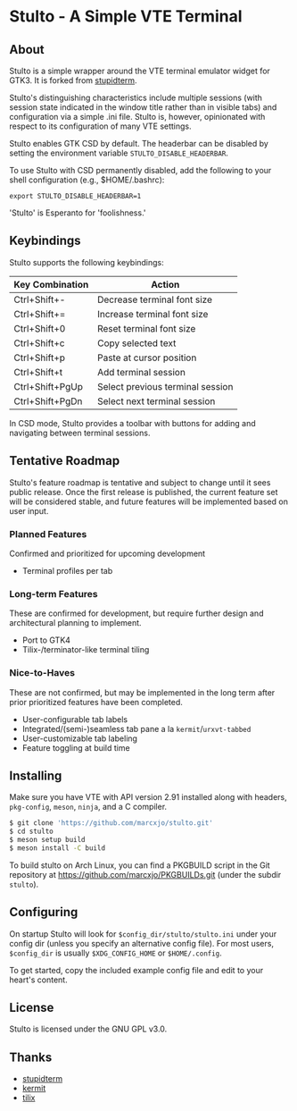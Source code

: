 Stulto - A Simple VTE Terminal
==============================

About
-----

Stulto is a simple wrapper around the VTE terminal emulator widget for GTK3. It
is forked from [stupidterm](https://github.com/esmil/stupidterm.git).

Stulto's distinguishing characteristics include multiple sessions (with session
state indicated in the window title rather than in visible tabs) and
configuration via a simple .ini file. Stulto is, however, opinionated with
respect to its configuration of many VTE settings.

Stulto enables GTK CSD by default. The headerbar can be disabled by setting the
environment variable `STULTO_DISABLE_HEADERBAR`.

To use Stulto with CSD permanently disabled, add the following to your shell
configuration (e.g., $HOME/.bashrc):

```
export STULTO_DISABLE_HEADERBAR=1
```

'Stulto' is Esperanto for 'foolishness.'

Keybindings
-----------

Stulto supports the following keybindings:

| Key Combination | Action                           |
| --------------- |--------------------------------- |
| Ctrl+Shift+-    | Decrease terminal font size      |
| Ctrl+Shift+=    | Increase terminal font size      |
| Ctrl+Shift+0    | Reset terminal font size         |
| Ctrl+Shift+c    | Copy selected text               |
| Ctrl+Shift+p    | Paste at cursor position         |
| Ctrl+Shift+t    | Add terminal session             |
| Ctrl+Shift+PgUp | Select previous terminal session |
| Ctrl+Shift+PgDn | Select next terminal session     |

In CSD mode, Stulto provides a toolbar with buttons for adding and navigating
between terminal sessions.

Tentative Roadmap
-----------------

Stulto's feature roadmap is tentative and subject to change until it sees public
release. Once the first release is published, the current feature set will be
considered stable, and future features will be implemented based on user input.

### Planned Features

Confirmed and prioritized for upcoming development

* Terminal profiles per tab

### Long-term Features

These are confirmed for development, but require further design and
architectural planning to implement.

* Port to GTK4
* Tilix-/terminator-like terminal tiling

### Nice-to-Haves

These are not confirmed, but may be implemented in the long term after prior
prioritized features have been completed.

* User-configurable tab labels
* Integrated/(semi-)seamless tab pane a la `kermit`/`urxvt-tabbed`
* User-customizable tab labeling
* Feature toggling at build time

Installing
----------

Make sure you have VTE with API version 2.91 installed along with headers,
`pkg-config`, `meson`, `ninja`, and a C compiler.

```sh
$ git clone 'https://github.com/marcxjo/stulto.git'
$ cd stulto
$ meson setup build
$ meson install -C build
```

To build stulto on Arch Linux, you can find a PKGBUILD script in the Git
repository at https://github.com/marcxjo/PKGBUILDs.git (under the subdir
`stulto`).

Configuring
-----------

On startup Stulto will look for `$config_dir/stulto/stulto.ini` under your
config dir (unless you specify an alternative config file). For most users,
`$config_dir` is usually `$XDG_CONFIG_HOME` or `$HOME/.config`.

To get started, copy the included example config file and edit to your heart's
content.

License
-------

Stulto is licensed under the GNU GPL v3.0.

Thanks
----------------------

* [stupidterm](https://github.com/esmil/stupidterm.git)
* [kermit](https://github.com/orhun/kermit.git)
* [tilix](https://github.com/gnunn1/tilix.git)
